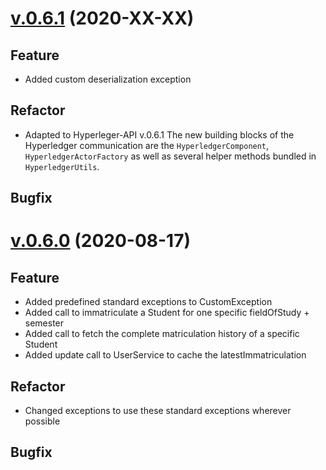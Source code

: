 # [v.0.6.1](https://github.com/upb-uc4/University-Credits-4.0/compare/matriculation-v0.6.0...matriculation-v0.6.1) (2020-XX-XX)
## Feature
 - Added custom deserialization exception
## Refactor
 - Adapted to Hyperleger-API v.0.6.1 The new building blocks of the Hyperledger communication are the `HyperledgerComponent`, `HyperledgerActorFactory` as well as several helper methods bundled in `HyperledgerUtils`.
## Bugfix


# [v.0.6.0](https://github.com/upb-uc4/University-Credits-4.0/compare/v0.5.0...matriculation-v0.6.0) (2020-08-17)
## Feature
 - Added predefined standard exceptions to CustomException
 - Added call to immatriculate a Student for one specific fieldOfStudy + semester
 - Added call to fetch the complete matriculation history of a specific Student
 - Added update call to UserService to cache the latestImmatriculation
## Refactor
 - Changed exceptions to use these standard exceptions wherever possible
## Bugfix
